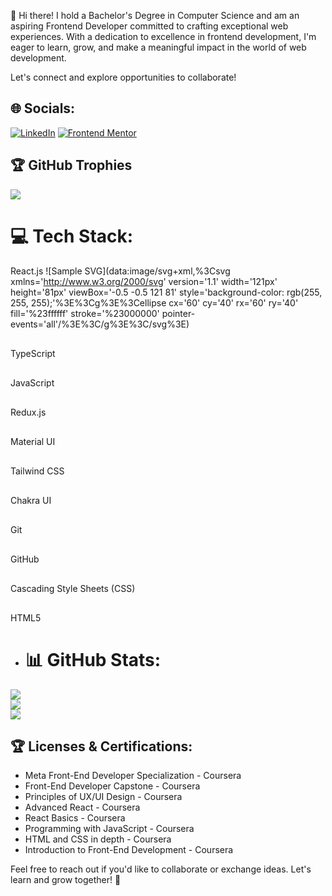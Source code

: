 👋 Hi there! I hold a Bachelor's Degree in Computer Science and am an aspiring Frontend Developer committed to crafting exceptional web experiences. With a dedication to excellence in frontend development, I'm eager to learn, grow, and make a meaningful impact in the world of web development.

Let's connect and explore opportunities to collaborate!

## 🌐 Socials:
[![LinkedIn](https://img.shields.io/badge/LinkedIn-%230077B5.svg?logo=linkedin&logoColor=white)](https://www.linkedin.com/in/louai-khodary-21046624b/) 
[![Frontend Mentor](https://img.shields.io/badge/Frontend_Mentor-Learn%20to%20Code-61DAFB?style=flat-square)](https://www.frontendmentor.io/profile/LouaiKhodary13)

## 🏆 GitHub Trophies
![](https://github-profile-trophy.vercel.app/?username=LouaiKhodary13&theme=radical&no-frame=false&no-bg=true&margin-w=4)

# 💻 Tech Stack:

 React.js
![Sample SVG](data:image/svg+xml,%3Csvg xmlns='http://www.w3.org/2000/svg' version='1.1' width='121px' height='81px' viewBox='-0.5 -0.5 121 81' style='background-color: rgb(255, 255, 255);'%3E%3Cg%3E%3Cellipse cx='60' cy='40' rx='60' ry='40' fill='%23ffffff' stroke='%23000000' pointer-events='all'/%3E%3C/g%3E%3C/svg%3E)

 TypeScript
  <svg xmlns="http://www.w3.org/2000/svg" viewBox="0 0 128 128" width="30" height="30">
    <!-- Your TypeScript SVG icon code here -->
  </svg>

  JavaScript
  <svg xmlns="http://www.w3.org/2000/svg" viewBox="0 0 128 128" width="30" height="30">
    <!-- Your JavaScript SVG icon code here -->
  </svg>

  Redux.js
  <svg xmlns="http://www.w3.org/2000/svg" viewBox="0 0 128 128" width="30" height="30">
    <!-- Your Redux SVG icon code here -->
  </svg>

  Material UI
  <svg xmlns="http://www.w3.org/2000/svg" viewBox="0 0 128 128" width="30" height="30">
    <!-- Your Material UI SVG icon code here -->
  </svg>

  Tailwind CSS
  <svg xmlns="http://www.w3.org/2000/svg" viewBox="0 0 128 128" width="30" height="30">
    <!-- Your Tailwind CSS SVG icon code here -->
  </svg>

  Chakra UI
  <svg xmlns="http://www.w3.org/2000/svg" viewBox="0 0 128 128" width="30" height="30">
    <!-- Your Chakra UI SVG icon code here -->
  </svg>

  Git
  <svg xmlns="http://www.w3.org/2000/svg" viewBox="0 0 128 128" width="30" height="30">
    <!-- Your Git SVG icon code here -->
  </svg>

 GitHub
  <svg xmlns="http://www.w3.org/2000/svg" viewBox="0 0 128 128" width="30" height="30">
    <!-- Your GitHub SVG icon code here -->
  </svg>

 Cascading Style Sheets (CSS)
  <svg xmlns="http://www.w3.org/2000/svg" viewBox="0 0 128 128" width="30" height="30">
    <!-- Your CSS SVG icon code here -->
  </svg>

 HTML5
  <svg xmlns="http://www.w3.org/2000/svg" viewBox="0 0 128 128" width="30" height="30">
    <!-- Your HTML5 SVG icon code here -->
  </svg>



- # 📊 GitHub Stats:
![](https://github-readme-stats.vercel.app/api?username=LouaiKhodary13&theme=dark&hide_border=false&include_all_commits=true&count_private=true)<br/>
![](https://github-readme-streak-stats.herokuapp.com/?user=LouaiKhodary13&theme=dark&hide_border=false)<br/>
![](https://github-readme-stats.vercel.app/api/top-langs/?username=LouaiKhodary13&theme=dark&hide_border=false&include_all_commits=true&count_private=true&layout=compact)

## 🏆 Licenses & Certifications:
- Meta Front-End Developer Specialization - Coursera 
- Front-End Developer Capstone - Coursera 
- Principles of UX/UI Design - Coursera 
- Advanced React - Coursera 
- React Basics - Coursera
- Programming with JavaScript - Coursera 
- HTML and CSS in depth - Coursera 
- Introduction to Front-End Development - Coursera 

Feel free to reach out if you'd like to collaborate or exchange ideas. Let's learn and grow together! 🚀

